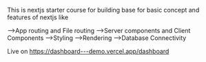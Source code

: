 This is nextjs starter course for building base for basic concept and features of nextjs like 

-->App routing and File routing
-->Server components and Client Components
-->Styling
-->Rendering
-->Database Connectivity

Live on https://dashboard---demo.vercel.app/dashboard